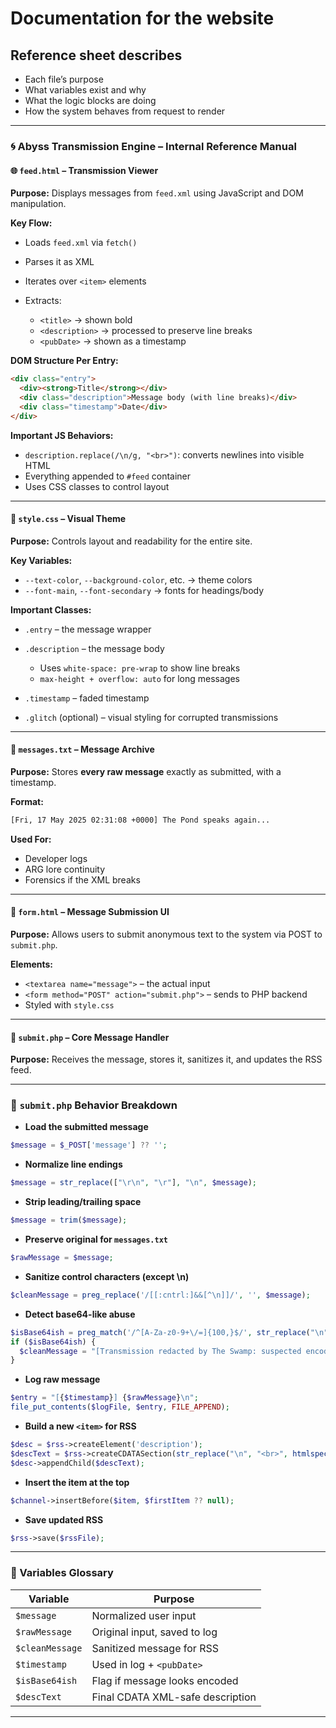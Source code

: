 # Documentation for the website

## **Reference sheet** describes

* Each file’s purpose
* What variables exist and why
* What the logic blocks are doing
* How the system behaves from request to render

---

### 🌀 Abyss Transmission Engine – Internal Reference Manual

#### 🌐 `feed.html` – Transmission Viewer

**Purpose:** Displays messages from `feed.xml` using JavaScript and DOM manipulation.

**Key Flow:**

* Loads `feed.xml` via `fetch()`
* Parses it as XML
* Iterates over `<item>` elements
* Extracts:

  * `<title>` → shown bold
  * `<description>` → processed to preserve line breaks
  * `<pubDate>` → shown as a timestamp

**DOM Structure Per Entry:**

```html
<div class="entry">
  <div><strong>Title</strong></div>
  <div class="description">Message body (with line breaks)</div>
  <div class="timestamp">Date</div>
</div>
```

**Important JS Behaviors:**

* `description.replace(/\n/g, "<br>")`: converts newlines into visible HTML
* Everything appended to `#feed` container
* Uses CSS classes to control layout

---

#### 📜 `style.css` – Visual Theme

**Purpose:** Controls layout and readability for the entire site.

**Key Variables:**

* `--text-color`, `--background-color`, etc. → theme colors
* `--font-main`, `--font-secondary` → fonts for headings/body

**Important Classes:**

* `.entry` – the message wrapper
* `.description` – the message body

  * Uses `white-space: pre-wrap` to show line breaks
  * `max-height + overflow: auto` for long messages
* `.timestamp` – faded timestamp
* `.glitch` (optional) – visual styling for corrupted transmissions

---

#### 🧾 `messages.txt` – Message Archive

**Purpose:** Stores **every raw message** exactly as submitted, with a timestamp.

**Format:**

```txt
[Fri, 17 May 2025 02:31:08 +0000] The Pond speaks again...
```

**Used For:**

* Developer logs
* ARG lore continuity
* Forensics if the XML breaks

---

#### 📮 `form.html` – Message Submission UI

**Purpose:** Allows users to submit anonymous text to the system via POST to `submit.php`.

**Elements:**

* `<textarea name="message">` – the actual input
* `<form method="POST" action="submit.php">` – sends to PHP backend
* Styled with `style.css`

---

#### 🧠 `submit.php` – Core Message Handler

**Purpose:** Receives the message, stores it, sanitizes it, and updates the RSS feed.

---

### 🌊 `submit.php` Behavior Breakdown

* **Load the submitted message**

```php
$message = $_POST['message'] ?? '';
```

* **Normalize line endings**

```php
$message = str_replace(["\r\n", "\r"], "\n", $message);
```

* **Strip leading/trailing space**

```php
$message = trim($message);
```

* **Preserve original for `messages.txt`**

```php
$rawMessage = $message;
```

* **Sanitize control characters (except \n)**

```php
$cleanMessage = preg_replace('/[[:cntrl:]&&[^\n]]/', '', $message);
```

* **Detect base64-like abuse**

```php
$isBase64ish = preg_match('/^[A-Za-z0-9+\/=]{100,}$/', str_replace("\n", "", $cleanMessage));
if ($isBase64ish) {
  $cleanMessage = "[Transmission redacted by The Swamp: suspected encoded payload.]\n\n-- Original message retained in the archive.";
}
```

* **Log raw message**

```php
$entry = "[{$timestamp}] {$rawMessage}\n";
file_put_contents($logFile, $entry, FILE_APPEND);
```

* **Build a new `<item>` for RSS**

```php
$desc = $rss->createElement('description');
$descText = $rss->createCDATASection(str_replace("\n", "<br>", htmlspecialchars($cleanMessage)));
$desc->appendChild($descText);
```

* **Insert the item at the top**

```php
$channel->insertBefore($item, $firstItem ?? null);
```

* **Save updated RSS**

```php
$rss->save($rssFile);
```

---

### 🧷 Variables Glossary

| Variable        | Purpose                          |
| --------------- | -------------------------------- |
| `$message`      | Normalized user input            |
| `$rawMessage`   | Original input, saved to log     |
| `$cleanMessage` | Sanitized message for RSS        |
| `$timestamp`    | Used in log + `<pubDate>`        |
| `$isBase64ish`  | Flag if message looks encoded    |
| `$descText`     | Final CDATA XML-safe description |

---

